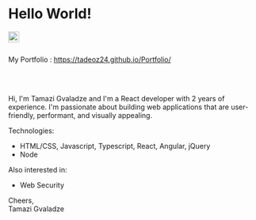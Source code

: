 # Hello World!

<a href="https://www.linkedin.com/in/tadeoz/">
  <img align="left" alt="Tamazi Gvaladze - LinkedIn" width="22px" src="https://cdn.jsdelivr.net/npm/simple-icons@v3/icons/linkedin.svg"/>
</a>
<br />
<br />

My Portfolio : https://tadeoz24.github.io/Portfolio/

<br />
<br />

Hi, I'm Tamazi Gvaladze and I'm a React developer with 2 years of experience. I'm passionate about building web applications that are user-friendly, performant, and visually appealing.


Technologies:
- HTML/CSS, Javascript, Typescript, React, Angular, jQuery
- Node

Also interested in:
- Web Security  

Cheers,  
Tamazi Gvaladze

